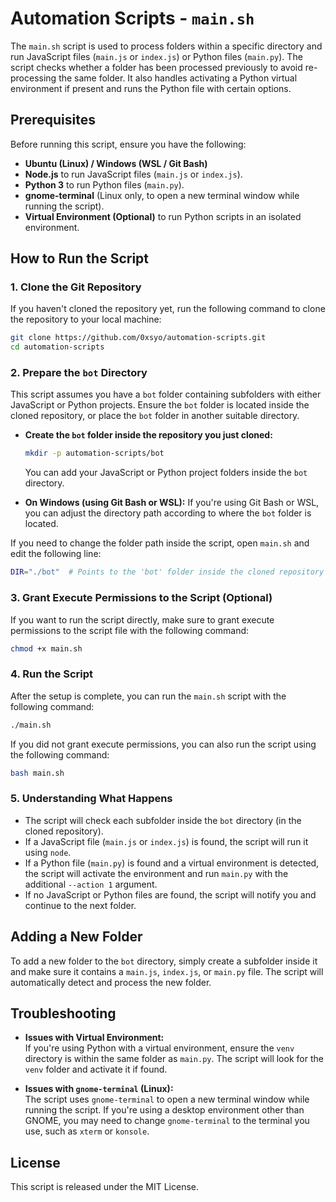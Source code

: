 
# Automation Scripts - `main.sh`

The `main.sh` script is used to process folders within a specific directory and run JavaScript files (`main.js` or `index.js`) or Python files (`main.py`). The script checks whether a folder has been processed previously to avoid re-processing the same folder. It also handles activating a Python virtual environment if present and runs the Python file with certain options.

## Prerequisites

Before running this script, ensure you have the following:

- **Ubuntu (Linux) / Windows (WSL / Git Bash)**
- **Node.js** to run JavaScript files (`main.js` or `index.js`).
- **Python 3** to run Python files (`main.py`).
- **gnome-terminal** (Linux only, to open a new terminal window while running the script).
- **Virtual Environment (Optional)** to run Python scripts in an isolated environment.

## How to Run the Script

### 1. **Clone the Git Repository**

If you haven't cloned the repository yet, run the following command to clone the repository to your local machine:

```bash
git clone https://github.com/0xsyo/automation-scripts.git
cd automation-scripts
```

### 2. **Prepare the `bot` Directory**

This script assumes you have a `bot` folder containing subfolders with either JavaScript or Python projects. Ensure the `bot` folder is located inside the cloned repository, or place the `bot` folder in another suitable directory.

- **Create the `bot` folder inside the repository you just cloned:**

  ```bash
  mkdir -p automation-scripts/bot
  ```

  You can add your JavaScript or Python project folders inside the `bot` directory.

- **On Windows (using Git Bash or WSL):** If you're using Git Bash or WSL, you can adjust the directory path according to where the `bot` folder is located.

If you need to change the folder path inside the script, open `main.sh` and edit the following line:

```bash
DIR="./bot"  # Points to the 'bot' folder inside the cloned repository
```

### 3. **Grant Execute Permissions to the Script (Optional)**

If you want to run the script directly, make sure to grant execute permissions to the script file with the following command:

```bash
chmod +x main.sh
```

### 4. **Run the Script**

After the setup is complete, you can run the `main.sh` script with the following command:

```bash
./main.sh
```

If you did not grant execute permissions, you can also run the script using the following command:

```bash
bash main.sh
```

### 5. **Understanding What Happens**

- The script will check each subfolder inside the `bot` directory (in the cloned repository).
- If a JavaScript file (`main.js` or `index.js`) is found, the script will run it using `node`.
- If a Python file (`main.py`) is found and a virtual environment is detected, the script will activate the environment and run `main.py` with the additional `--action 1` argument.
- If no JavaScript or Python files are found, the script will notify you and continue to the next folder.

## Adding a New Folder

To add a new folder to the `bot` directory, simply create a subfolder inside it and make sure it contains a `main.js`, `index.js`, or `main.py` file. The script will automatically detect and process the new folder.

## Troubleshooting

- **Issues with Virtual Environment:**  
  If you're using Python with a virtual environment, ensure the `venv` directory is within the same folder as `main.py`. The script will look for the `venv` folder and activate it if found.

- **Issues with `gnome-terminal` (Linux):**  
  The script uses `gnome-terminal` to open a new terminal window while running the script. If you're using a desktop environment other than GNOME, you may need to change `gnome-terminal` to the terminal you use, such as `xterm` or `konsole`.

## License

This script is released under the MIT License.
